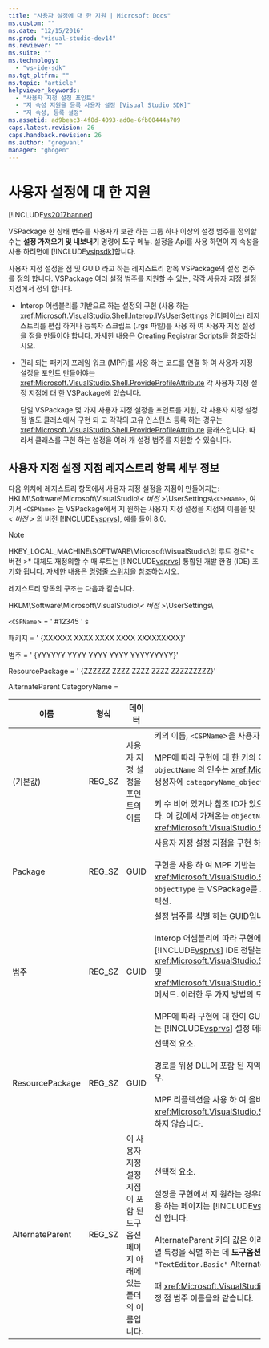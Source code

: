 ```yaml
---
title: "사용자 설정에 대 한 지원 | Microsoft Docs"
ms.custom: ""
ms.date: "12/15/2016"
ms.prod: "visual-studio-dev14"
ms.reviewer: ""
ms.suite: ""
ms.technology: 
  - "vs-ide-sdk"
ms.tgt_pltfrm: ""
ms.topic: "article"
helpviewer_keywords: 
  - "사용자 지정 설정 포인트"
  - "지 속성 지원을 등록 사용자 설정 [Visual Studio SDK]"
  - "지 속성, 등록 설정"
ms.assetid: ad9beac3-4f8d-4093-ad0e-6fb00444a709
caps.latest.revision: 26
caps.handback.revision: 26
ms.author: "gregvanl"
manager: "ghogen"
---
```

# 사용자 설정에 대 한 지원
[!INCLUDE[vs2017banner](../../code-quality/includes/vs2017banner.md)]

VSPackage 한 상태 변수를 사용자가 보관 하는 그룹 하나 이상의 설정 범주를 정의할 수는 **설정 가져오기 및 내보내기** 명령에 **도구** 메뉴. 설정을 Api를 사용 하면이 지 속성을 사용 하려면에 [!INCLUDE[vsipsdk](../../extensibility/includes/vsipsdk_md.md)]합니다.  
  
 사용자 지정 설정을 점 및 GUID 라고 하는 레지스트리 항목 VSPackage의 설정 범주를 정의 합니다. VSPackage 여러 설정 범주를 지원할 수 있는, 각각 사용자 지정 설정 지점에서 정의 합니다.  
  
-   Interop 어셈블리를 기반으로 하는 설정의 구현 \(사용 하는 <xref:Microsoft.VisualStudio.Shell.Interop.IVsUserSettings> 인터페이스\) 레지스트리를 편집 하거나 등록자 스크립트 \(.rgs 파일\)를 사용 하 여 사용자 지정 설정을 점을 만들어야 합니다. 자세한 내용은 [Creating Registrar Scripts](/visual-cpp/atl/creating-registrar-scripts)을 참조하십시오.  
  
-   관리 되는 패키지 프레임 워크 \(MPF\)를 사용 하는 코드를 연결 하 여 사용자 지정 설정을 포인트 만들어야는 <xref:Microsoft.VisualStudio.Shell.ProvideProfileAttribute> 각 사용자 지정 설정 지점에 대 한 VSPackage에 있습니다.  
  
     단일 VSPackage 몇 가지 사용자 지정 설정을 포인트를 지원, 각 사용자 지정 설정 점 별도 클래스에서 구현 되 고 각각의 고유 인스턴스 등록 하는 경우는 <xref:Microsoft.VisualStudio.Shell.ProvideProfileAttribute> 클래스입니다. 따라서 클래스를 구현 하는 설정을 여러 개 설정 범주를 지원할 수 있습니다.  
  
## 사용자 지정 설정 지점 레지스트리 항목 세부 정보  
 다음 위치에 레지스트리 항목에서 사용자 지정 설정을 지점이 만들어지는: HKLM\\Software\\Microsoft\\VisualStudio\\*\< 버전 \>*\\UserSettings\\`<CSPName>`, 여기서 `<CSPName>` 는 VSPackage에서 지 원하는 사용자 지정 설정을 지점의 이름을 및 *\< 버전 \>* 의 버전 [!INCLUDE[vsprvs](../../code-quality/includes/vsprvs_md.md)], 예를 들어 8.0.  
  
> [!NOTE]
>  HKEY\_LOCAL\_MACHINE\\SOFTWARE\\Microsoft\\VisualStudio\\의 루트 경로*\< 버전 \>* 대체도 재정의할 수 때 루트는 [!INCLUDE[vsprvs](../../code-quality/includes/vsprvs_md.md)] 통합된 개발 환경 \(IDE\) 초기화 됩니다. 자세한 내용은 [명령줄 스위치](../../extensibility/command-line-switches-visual-studio-sdk.md)을 참조하십시오.  
  
 레지스트리 항목의 구조는 다음과 같습니다.  
  
 HKLM\\Software\\Microsoft\\VisualStudio\\*\< 버전 \>*\\UserSettings\\  
  
 `<CSPName`\> \= ' \#12345 ' s  
  
 패키지 \= ' {XXXXXX XXXX XXXX XXXX XXXXXXXXX}'  
  
 범주 \= ' {YYYYYY YYYY YYYY YYYY YYYYYYYYY}'  
  
 ResourcePackage \= ' {ZZZZZZ ZZZZ ZZZZ ZZZZ ZZZZZZZZZ}'  
  
 AlternateParent CategoryName \=  
  
|이름|형식|데이터|설명|  
|--------|--------|---------|--------|  
|\(기본값\)|REG\_SZ|사용자 지정 설정을 포인트의 이름|키의 이름, `<CSPName`\>을 사용자 지정 설정 포인트의 지역화 되지 않은 이름입니다.<br /><br /> MPF에 따라 구현에 대 한 키의 이름을 결합 하 여 가져옵니다는 `categoryName` 및 `objectName` 의 인수는 <xref:Microsoft.VisualStudio.Shell.ProvideProfileAttribute> 생성자에 `categoryName_objectName`합니다.<br /><br /> 키 수 비어 있거나 참조 ID가 있으면 위성 DLL의 지역화 된 문자열을 포함할 수 있습니다. 이 값에서 가져온는 `objectNameResourceID` 에 대 한 인수는 <xref:Microsoft.VisualStudio.Shell.ProvideProfileAttribute> 생성자입니다.|  
|Package|REG\_SZ|GUID|사용자 지정 설정 지점을 구현 하는 VSPackage의 GUID입니다.<br /><br /> 구현을 사용 하 여 MPF 기반는 <xref:Microsoft.VisualStudio.Shell.ProvideProfileAttribute> 클래스, 생성자의 사용 `objectType` 는 VSPackage를 포함 하는 인수 <xref:System.Type> 및이 값을 얻는 리플렉션.|  
|범주|REG\_SZ|GUID|설정 범주를 식별 하는 GUID입니다.<br /><br /> Interop 어셈블리에 따라 구현에 대 한이 값이 임의로 선택한 될 수 있습니다 GUID는는 [!INCLUDE[vsprvs](../../code-quality/includes/vsprvs_md.md)] IDE 전달는 <xref:Microsoft.VisualStudio.Shell.Interop.IVsUserSettings.ExportSettings%2A> 및 <xref:Microsoft.VisualStudio.Shell.Interop.IVsUserSettings.ImportSettings%2A> 메서드. 이러한 두 가지 방법의 모든 구현이 해당 GUID 인수를 확인 해야 합니다.<br /><br /> MPF에 따라 구현에 대 한이 GUID 여 가져온는 <xref:System.Type> 구현 하는 클래스의는 [!INCLUDE[vsprvs](../../code-quality/includes/vsprvs_md.md)] 설정 메커니즘입니다.|  
|ResourcePackage|REG\_SZ|GUID|선택적 요소.<br /><br /> 경로를 위성 DLL에 포함 된 지역화 된 문자열 구현 VSPackage에서 제공 하지 않는 경우.<br /><br /> MPF 리플렉션을 사용 하 여 올바른 리소스 VSPackage 가져올 않으므로 <xref:Microsoft.VisualStudio.Shell.ProvideProfileAttribute> 클래스는이 인수를 설정 하지 않습니다.|  
|AlternateParent|REG\_SZ|이 사용자 지정 설정 지점이 포함 된 도구 옵션 페이지 아래에 있는 폴더의 이름입니다.|선택적 요소.<br /><br /> 설정을 구현에서 지 원하는 경우에이 값을 설정 해야 **도구 옵션** 에 지 속성 메커니즘을 사용 하는 페이지는 [!INCLUDE[vsipsdk](../../extensibility/includes/vsipsdk_md.md)] 상태를 저장 하는 자동화 모델의 메커니즘은 대신 합니다.<br /><br /> AlternateParent 키의 값은 이러한 경우에는 `topic` 의 섹션은 `topic.sub-topic` 문자열 특정을 식별 하는 데 **도구옵션** 페이지입니다. 예를 들어는 **도구옵션** 페이지 `"TextEditor.Basic"` AlternateParent의 값은 `"TextEditor"`합니다.<br /><br /> 때 <xref:Microsoft.VisualStudio.Shell.ProvideProfileAttribute> 생성 사용자 지정 설정 점 범주 이름을와 같습니다.|